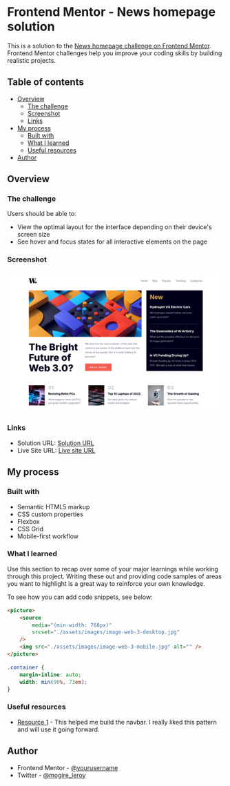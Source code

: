 # Frontend Mentor - News homepage solution

This is a solution to the [News homepage challenge on Frontend Mentor](https://www.frontendmentor.io/challenges/news-homepage-H6SWTa1MFl). Frontend Mentor challenges help you improve your coding skills by building realistic projects.

## Table of contents

-   [Overview](#overview)
    -   [The challenge](#the-challenge)
    -   [Screenshot](#screenshot)
    -   [Links](#links)
-   [My process](#my-process)
    -   [Built with](#built-with)
    -   [What I learned](#what-i-learned)
    -   [Useful resources](#useful-resources)
-   [Author](#author)

## Overview

### The challenge

Users should be able to:

-   View the optimal layout for the interface depending on their device's screen size
-   See hover and focus states for all interactive elements on the page

### Screenshot

![](./assets/screenshot.png)

### Links

-   Solution URL: [Solution URL](https://github.com/Leroy-sama/news-homepage)
-   Live Site URL: [Live site URL](https://news-homepage-rouge.vercel.app/)

## My process

### Built with

-   Semantic HTML5 markup
-   CSS custom properties
-   Flexbox
-   CSS Grid
-   Mobile-first workflow

### What I learned

Use this section to recap over some of your major learnings while working through this project. Writing these out and providing code samples of areas you want to highlight is a great way to reinforce your own knowledge.

To see how you can add code snippets, see below:

```html
<picture>
	<source
		media="(min-width: 768px)"
		srcset="./assets/images/image-web-3-desktop.jpg"
	/>
	<img src="./assets/images/image-web-3-mobile.jpg" alt="" />
</picture>
```

```css
.container {
	margin-inline: auto;
	width: min(90%, 73em);
}
```

### Useful resources

-   [Resource 1](https://youtu.be/HbBMp6yUXO0) - This helped me build the navbar. I really liked this pattern and will use it going forward.

## Author

-   Frontend Mentor - [@yourusername](https://www.frontendmentor.io/profile/Leroy-sama)
-   Twitter - [@mogire_leroy](https://x.com/mogire_leroy)
